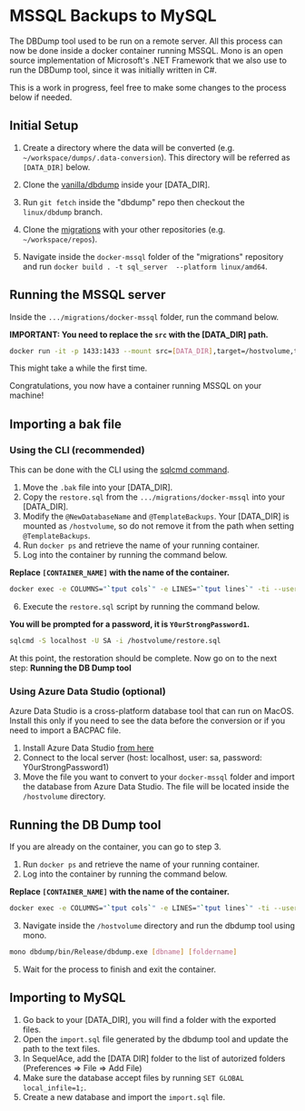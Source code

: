 # MSSQL Backups to MySQL

The DBDump tool used to be run on a remote server. All this process can now be done inside a docker container running MSSQL. Mono is an open source implementation of Microsoft's .NET Framework that we also use to run the DBDump tool, since it was initially written in C#.

This is a work in progress, feel free to make some changes to the process below if needed.

## Initial Setup

1. Create a directory where the data will be converted (e.g. `~/workspace/dumps/.data-conversion`). This directory will be referred as `[DATA_DIR]` below.

2. Clone the [vanilla/dbdump](https://github.com/vanilla/dbdump) inside your [DATA_DIR].

3. Run `git fetch` inside the "dbdump" repo then checkout the `linux/dbdump` branch.

4. Clone the [migrations](https://github.com/vanilla/migrations) with your other repositories (e.g. `~/workspace/repos`).

5. Navigate inside the `docker-mssql` folder of the "migrations" repository and run `docker build . -t sql_server  --platform linux/amd64`.

## Running the MSSQL server

Inside the `.../migrations/docker-mssql` folder, run the command below.

**IMPORTANT: You need to replace the `src` with the [DATA_DIR] path.**

```bash
docker run -it -p 1433:1433 --mount src=[DATA_DIR],target=/hostvolume,type=bind -e 'ACCEPT_EULA=Y' -e 'MSSQL_SA_PASSWORD=Y0urStrongPassword1' sql_server
```

This might take a while the first time.

Congratulations, you now have a container running MSSQL on your machine!

## Importing a bak file

### Using the CLI (recommended)

This can be done with the CLI using the [sqlcmd command](https://docs.microsoft.com/en-us/sql/linux/sql-server-linux-backup-and-restore-database?view=sql-server-ver15).

1. Move the `.bak` file into your [DATA_DIR].
2. Copy the `restore.sql` from the `.../migrations/docker-mssql` into your [DATA_DIR].
3. Modify the `@NewDatabaseName` and `@TemplateBackups`. Your [DATA_DIR] is mounted as `/hostvolume`, so do not remove it from the path when setting `@TemplateBackups`.
4. Run `docker ps` and retrieve the name of your running container.
5. Log into the container by running the command below.

**Replace `[CONTAINER_NAME]` with the name of the container.**

```bash
docker exec -e COLUMNS="`tput cols`" -e LINES="`tput lines`" -ti --user root [CONTAINER_NAME] bash
```

6. Execute the `restore.sql` script by running the command below.

**You will be prompted for a password, it is `Y0urStrongPassword1`.**

```bash
sqlcmd -S localhost -U SA -i /hostvolume/restore.sql
```

At this point, the restoration should be complete. Now go on to the next step: **Running the DB Dump tool**

### Using Azure Data Studio (optional)

Azure Data Studio is a cross-platform database tool that can run on MacOS. Install this only if you need to see the data before the conversion or if you need to import a BACPAC file.

1. Install Azure Data Studio [from here](https://docs.microsoft.com/en-us/sql/azure-data-studio/download?view=sql-server-2017)
2. Connect to the local server (host: localhost, user: sa, password: Y0urStrongPassword1)
3. Move the file you want to convert to your `docker-mssql` folder and import the database from Azure Data Studio. The file will be located inside the `/hostvolume` directory.

## Running the DB Dump tool

If you are already on the container, you can go to step 3.

1. Run `docker ps` and retrieve the name of your running container.
2. Log into the container by running the command below.

**Replace `[CONTAINER_NAME]` with the name of the container.**

```bash
docker exec -e COLUMNS="`tput cols`" -e LINES="`tput lines`" -ti --user root [CONTAINER_NAME] bash
```

3. Navigate inside the `/hostvolume` directory and run the dbdump tool using mono.

```bash
mono dbdump/bin/Release/dbdump.exe [dbname] [foldername]
```

5. Wait for the process to finish and exit the container.


## Importing to MySQL

1. Go back to your [DATA_DIR], you will find a folder with the exported files.
2. Open the `import.sql` file generated by the dbdump tool and update the path to the text files.
3. In SequelAce, add the [DATA DIR] folder to the list of autorized folders (Preferences => File => Add File)
4. Make sure the database accept files by running `SET GLOBAL local_infile=1;`.
5. Create a new database and import the `import.sql` file.
